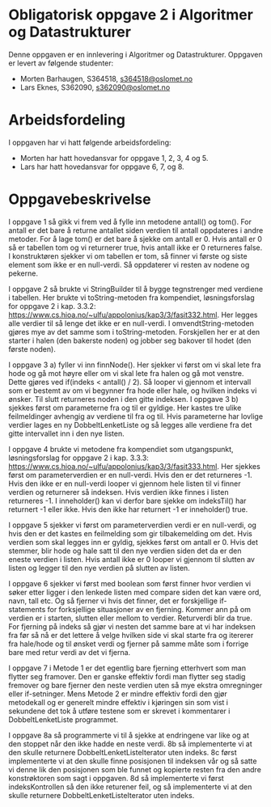 # Obligatorisk oppgave 2 i Algoritmer og Datastrukturer

Denne oppgaven er en innlevering i Algoritmer og Datastrukturer. 
Oppgaven er levert av følgende studenter:
* Morten Barhaugen, S364518, s364518@oslomet.no
* Lars Eknes, S362090, s362090@oslomet.no

# Arbeidsfordeling

I oppgaven har vi hatt følgende arbeidsfordeling:
* Morten har hatt hovedansvar for oppgave 1, 2, 3, 4 og 5. 
* Lars har hatt hovedansvar for oppgave 6, 7, og 8. 

# Oppgavebeskrivelse

I oppgave 1 så gikk vi frem ved å fylle inn metodene antall() og tom(). For antall er det bare å returne antallet siden verdien til antall oppdateres i andre metoder.
For å lage tom() er det bare å sjekke om antall er 0. Hvis antall er 0 så er tabellen tom og vi returnerer true, hvis antall ikke er 0 returneres false.
I konstruktøren sjekker vi om tabellen er tom, så finner vi første og siste element som ikke er en null-verdi. Så oppdaterer vi resten av nodene og pekerne.

I oppgave 2 så brukte vi StringBuilder til å bygge tegnstrenger med verdiene i tabellen. Her brukte vi toString-metoden fra kompendiet, løsningsforslag for oppgave 2 i  kap. 3.3.2: https://www.cs.hioa.no/~ulfu/appolonius/kap3/3/fasit332.html. Her legges alle verdier til så lenge det ikke er en null-verdi.
I omvendtString-metoden gjøres mye av det samme som i toString-metoden. Forskjellen her er at den starter i halen (den bakerste noden) og jobber seg bakover til hodet (den første noden).

I oppgave 3 a) fyller vi inn finnNode(). Her sjekker vi først om vi skal lete fra hode og gå mot høyre eller om vi skal lete fra halen og gå mot venstre. Dette gjøres ved if(indeks < antall() / 2).
Så looper vi gjennom et intervall som er bestemt av om vi begynner fra hode eller hale, og hvilken indeks vi ønsker. Til slutt returneres noden i den gitte indeksen.
I oppgave 3 b) sjekkes først om parameterne fra og til er gyldige. Her kastes tre ulike feilmeldinger avhengig av verdiene til fra og til. Hvis parameterne har lovlige verdier lages en ny DobbeltLenketListe og så legges alle verdiene fra det gitte intervallet inn i den nye listen.

I oppgave 4 brukte vi metodene fra kompendiet som utgangspunkt, løsningsforslag for oppgave 2 i kap. 3.3.3: https://www.cs.hioa.no/~ulfu/appolonius/kap3/3/fasit333.html.
Her sjekkes først om parameterverdien er en null-verdi. Hvis den er det returneres -1. Hvis den ikke er en null-verdi looper vi gjennom hele listen til vi finner verdien og returnerer så indeksen.
Hvis verdien ikke finnes i listen returneres -1. I inneholder() kan vi derfor bare sjekke om indeksTil() har returnert -1 eller ikke. Hvis den ikke har returnert -1 er inneholder() true.

I oppgave 5 sjekker vi først om parameterverdien verdi er en null-verdi, og hvis den er det kastes en feilmelding som gir tilbakemelding om det. Hvis verdien som skal legges inn er gyldig, sjekkes først om antall er 0. Hvis det stemmer, blir hode og hale satt til den nye verdien siden det da er den eneste verdien i listen.
Hvis antall ikke er 0 looper vi gjennom til slutten av listen og legger til den nye verdien på slutten av listen.

I oppgave 6 sjekker vi først med boolean som først finner hvor verdien vi søker etter ligger i den lenkede listen med compare siden det kan være ord, navn, tall etc. Og så fjerner vi hvis det finner, det er forskjellige if-statements for forksjellige situasjoner av en fjerning. Kommer ann på om verdien er i starten, slutten eller mellom to verdier. Returverdi blir da true. For fjerning på indeks så gjør vi nesten det samme bare at vi har indeksen fra før så nå er det lettere å velge hvilken side vi skal starte fra og itererer fra hale/hode og til ønsket verdi og fjerner på samme måte som i forrige bare med retur verdi av det vi fjerna.

I oppgave 7 i Metode 1 er det egentlig bare fjerning etterhvert som man flytter seg framover. Den er ganske effektiv fordi man flytter seg stadig fremover og bare fjerner den neste verdien uten så mye ekstra omregninger eller if-setninger. Mens Metode 2 er mindre effektiv fordi den gjør metodekall og er generelt mindre effektiv i kjøringen sin som vist i sekundene det tok å utføre testene som er skrevet i kommentarer i DobbeltLenketListe programmet.

I oppgave 8a så programmerte vi til å sjekke at endringene var like og at den stoppet når den ikke hadde en neste verdi.
8b så implementerte vi at den skulle returnere DobbeltLenketListeIterator uten indeks.
8c først implementerte vi at den skulle finne posisjonen til indeksen vår og så satte vi denne lik den posisjonen som ble funnet og kopierte resten fra den andre konstrøktoren som sagt i oppgaven.
8d så implementerte vi først indeksKontrollen så den ikke returener feil, og så implementerte vi at den skulle returnere DobbeltLenketListeIterator uten indeks.
